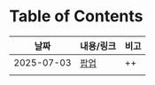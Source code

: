 # Table of Contents

| 날짜       | 내용/링크                   | 비고 |
| ---------- | --------------------------- | ---- |
| 2025-07-03 | [팝업](03_gnb/layout2.html) | ++   |
|            |                             |      |

<!-- 새로운 항목은 위 표에 날짜별로 추가하세요. -->
